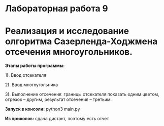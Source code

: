 # Лабораторная работа 9
# Реализация и исследование олгоритма Сазерленда-Ходжмена отсечения многоугольников.

**Этапы работы программы:**

1). Ввод отсекателя

2). Ввод многоугольника

3). Выполнение отсечения: границы отсекателя показать одним цветом, отрезок – другим, результат отсечения – третьим.

**Запуск в консоли:** python3 main.py

**Из приколов:** сдача дистант, поэтому есть отчет
